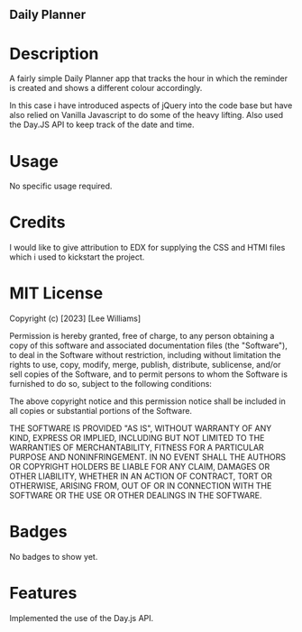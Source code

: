## Daily Planner
# Description

A fairly simple Daily Planner app that tracks the hour in which the reminder is created and shows a different colour accordingly.

In this case i have introduced aspects of jQuery into the code base but have also relied on Vanilla Javascript to do some of the heavy lifting. Also used the Day.JS API to keep track of the date and time.

# Usage

No specific usage required.

# Credits

I would like to give attribution to EDX for supplying the CSS and HTMl files which i used to kickstart the project. 

# MIT License

Copyright (c) [2023] [Lee Williams]

Permission is hereby granted, free of charge, to any person obtaining a copy of this software and associated documentation files (the "Software"), to deal in the Software without restriction, including without limitation the rights to use, copy, modify, merge, publish, distribute, sublicense, and/or sell copies of the Software, and to permit persons to whom the Software is furnished to do so, subject to the following conditions:

The above copyright notice and this permission notice shall be included in all copies or substantial portions of the Software.

THE SOFTWARE IS PROVIDED "AS IS", WITHOUT WARRANTY OF ANY KIND, EXPRESS OR IMPLIED, INCLUDING BUT NOT LIMITED TO THE WARRANTIES OF MERCHANTABILITY, FITNESS FOR A PARTICULAR PURPOSE AND NONINFRINGEMENT. IN NO EVENT SHALL THE AUTHORS OR COPYRIGHT HOLDERS BE LIABLE FOR ANY CLAIM, DAMAGES OR OTHER LIABILITY, WHETHER IN AN ACTION OF CONTRACT, TORT OR OTHERWISE, ARISING FROM, OUT OF OR IN CONNECTION WITH THE SOFTWARE OR THE USE OR OTHER DEALINGS IN THE SOFTWARE.

# Badges

No badges to show yet.

# Features

Implemented the use of the Day.js API.
